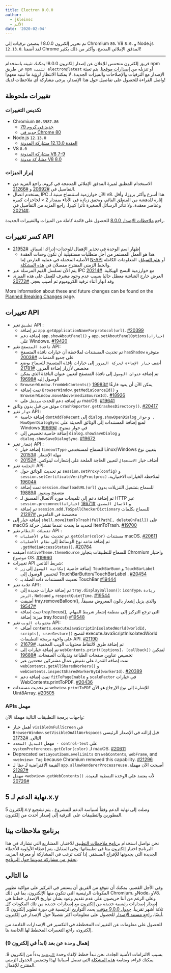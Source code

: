 ```yaml
---
title: Electron 8.0.0
author:
  - jkleinsc
  - الألم
date: '2020-02-04'
---
```


تم تحرير إلكترون 8.0.0 ! يتضمن ترقيات إلى Chromium `80`، V8 `8.0`، و Node.js `12.13.0`. لقد أضفنا Chrome المدقق الإملائي المدمج، وأكثر من ذلك بكثير!

---

فريق إلكترون متحمس للإعلان عن إصدار إلكترون 8.0.0! يمكنك تثبيته باستخدام npm عن طريق `npm تثبيت electron@latest` أو تنزيله من [إصدارات موقعنا](https://electronjs.org/releases/stable). يتم تعبئة الإصدار مع الترقيات والإصلاحات والميزات الجديدة. لا يمكننا الانتظار لرؤية ما تبنيه معهم! واصل القراءة للحصول على تفاصيل حول هذا الإصدار، يرجى مشاركة أي ملاحظات لديك!

## تغييرات ملحوظة

### تكديس التغييرات
* Chromium `80.3987.86`
    * [جديد في كروم 79](https://developers.google.com/web/updates/2019/12/nic79)
    * [جديد في Chrome 80](https://chromereleases.googleblog.com/2020/02/stable-channel-update-for-desktop.html)
* Node.js `12.13.0`
    * [العقدة 12.13.0 مشاركة المدونة](https://nodejs.org/en/blog/release/v12.13.0/)
* V8 `8.0`
    * [مشاركة المدونة V8 7-9](https://v8.dev/blog/v8-release-79)
    * [مشاركة مدونة V8 8.0](https://v8.dev/blog/v8-release-80)

### إبراز الميزات
* الاستخدام المطبق لميزة المدقق الإملائي المدمجة في كروم. راجع المزيد من التفاصيل في [#20692](https://github.com/electron/electron/pull/20692) و [#21266](https://github.com/electron/electron/pull/21266).
* يستخدم اتصال IPC الآن خوارزمية استنساخ مبنية لـ v8. هذا أسرع وأكثر بروزا، وأقل إثارة للدهشة من المنطق القائم، ويحقق زيادة في الأداء بمقدار 2 × لحاجزات كبيرة وعناصر معقدة. ولا تتأثر الرسائل الصغيرة تأثرا كبيرا. راجع المزيد من التفاصيل في [#20214](https://github.com/electron/electron/pull/20214).

راجع [ملاحظات الإصدار 8.0.0](https://github.com/electron/electron/releases/tag/v8.0.0) للحصول على قائمة كاملة من الميزات والتغييرات الجديدة.

## كسر تغييرات API

* إظهار اسم الوحدة في تحذير الإهمال للوحدات-إدراك السياق. [#21952](https://github.com/electron/electron/pull/21952)
    * هذا هو العمل المستمر من أجل متطلبات مستقبلية أن تكون وحدات العقدة الأصلية المحملة في عملية العارض إما [N-API](https://nodejs.org/api/n-api.html) أو [علم السياق](https://nodejs.org/api/addons.html#addons_context_aware_addons). المعلومات الكاملة والخط الزمني المقترح مفصلان في [هذه المشكلة](https://github.com/electron/electron/issues/18397).
* يتم الآن تسلسل القيم المرسلة عبر IPC مع خوارزمية النسخ الهيكلية.  [#20214](https://github.com/electron/electron/pull/20214)
* العرض خارج الشاشة معطل حاليا بسبب عدم وجود مشرف للعمل على هذه الميزة.  وقد انهار أثناء ترقية الكروميوم ثم أصيب بعجز. [#20772](https://github.com/electron/electron/issues/20772)

More information about these and future changes can be found on the [Planned Breaking Changes](https://github.com/electron/electron/blob/master/docs/breaking-changes.md) page.

## تغييرات API
* `تطبيق` تغير API :
    * تم إضافة `app.getApplicationNameForprotocol(url)`. [#20399](https://github.com/electron/electron/pull/20399)
    * إضافة دعم `app.showAboutPanel()` و `app.setAboutPanelOptions(خيارات)` على Windows. [#19420](https://github.com/electron/electron/pull/19420)
* `نافذة المتصفح` تغير API:
    * تم تحديث المستندات لملاحظة أن خيارات نافذة المتصفح `hasShadow` متوفرة على جميع المنصات [#20038](https://github.com/electron/electron/pull/20038)
    * أضف `خيار الإضاءة لحركة المرور` إلى خيارات نافذة المتصفح للسماح بوضع مخصص لأزرار إضاءة المرور. [#21781](https://github.com/electron/electron/pull/21781)
    * تم إضافة `عنوان الوصول` إلى نافذة المتصفح لتعيين عنوان النافذة الذي يمكن الوصول إليه [#19698](https://github.com/electron/electron/pull/19698)
    * `BrowserWindow.fromWebContents()` يمكن الآن أن يعود فارغًا [#19983](https://github.com/electron/electron/pull/19983)
    * تمت إضافة `BrowserWindow.getMediaSourceId()` و `BrowserWindow.moveAbove(mediaSourceId)`. [#18926](https://github.com/electron/electron/pull/18926)
    * تم إضافة دعم للحدث `سينقل` على macOS. [#19641](https://github.com/electron/electron/pull/19641)
* موثق من قبل بدون وثائق `crashReporter.getCrashesDirectory()`. [#20417](https://github.com/electron/electron/pull/20417)
* `حوار` تغير API :
    * إضافة خاصية `dontAddToRecent` إلى `dialog.showOpenDialog` و `حوار . HowOpenDialogSync` لمنع إضافة المستندات إلى الوثائق الحديثة على Windows في حوار مفتوح. [#19669](https://github.com/electron/electron/pull/19669)
    * إضافة خاصية تخصيص إلى `dialog.showSaveDialog` و `dialog.showSaveDialogSync`. [#19672](https://github.com/electron/electron/pull/19672)
* `إشعار` تغير API :
    * إضافة خيار `timeoutType` للسماح لمستخدمي Linux/Windows بتعيين نوع مهلة الإشعار. [#20153](https://github.com/electron/electron/pull/20153)
    * أضاف خيار `الاستعجال`  لتعيين الحاجة الملحة على إشعارات لينوكس. [#20152](https://github.com/electron/electron/pull/20152)
* `الجلسة` تغير API:
    * تم تحديث الوثائق حول `session.setProxy(config)` و `session.setCertificateVerifyProc(proc)` لملاحظة الخيارات الاختيارية. [#19604](https://github.com/electron/electron/pull/19604)
    * تمت إضافة `session.downloadURL(url)` للسماح بتشغيل التنزيلات بدون متصفح ويندوز. [#19889](https://github.com/electron/electron/pull/19889)
    * تم إضافة دعم إلى تلميحات مورد الاتصال المسبق لـ HTTP عبر `session.preconnect(خيارات)` و `الاتصال المسبق`. [#18671](http://github.com/electron/electron/pull/18671)
    * تم إضافة `session.add.ToSpellCheckerDictionary` للسماح بكلمات مخصصة في القاموس [#21297](http://github.com/electron/electron/pull/21297)
* إضافة خيار إلى `shell.moveItemToTrash(fullPath[, deleteOnFail])` على macOS لتحديد ما يحدث عندما تفشل حركة ItemToTrash. [#19700](https://github.com/electron/electron/pull/19700)
* `تفضيلات النظام` تغير API :
    * تم تحديث `نظام الأفضليات.getColor(color)` مستندات macOS. [#20611](https://github.com/electron/electron/pull/20611)
    * تم إضافة `شاشة` نوع الوسائط إلى `نظام الأفضليات .getMediaAccessStatus()`. [#20764](https://github.com/electron/electron/pull/20764)
* أضيفت `nativeTheme.themeSource` للسماح للتطبيقات بتجاوز Chromium واختيار موضوع OS. [#19960](https://github.com/electron/electron/pull/19960)
* تغييرات API شريط التاتس:
    * إضافة خاصية `إمكانية الوصول` إلى `زر TouchBarBuon` و `TouchBarLabel` لتحسين الوصول إلى TouchBarButton/TouchBarLabel . [#20454](https://github.com/electron/electron/pull/20454)
    * تحديث المستندات ذات الصلة بـ TouchBar [#19444](https://github.com/electron/electron/pull/19444)
* `علامة` تغير API :
    * تم إضافة خيارات جديدة إلى `tray.displayBalloon()`: `iconType`، `زيادة الرمز`، `NoSound` و `respectQuietTime`. [#19544](https://github.com/electron/electron/pull/19544)
    * أضيفت tray.removeBalloon(), والذي يزيل إشعار بالون المعروض مسبقاً. [#19547](https://github.com/electron/electron/pull/19547)
    * تمت إضافة tray.focus(), التي ترجع التركيز إلى منطقة إشعار شريط المهام. ميزة: إضافة tray.focus() [#19548](https://github.com/electron/electron/pull/19548)
* `محتويات الويب` تغير API:
    * أضاف `contents.executeJavaScriptInIsolatedWorld(worldId, scripts[, userGesture])` لفضح executeJavaScriptInIsolatedWorld على واجهة برمجة التطبيقات API. [#21190](https://github.com/electron/electron/pull/21190)
    * تم إضافة طرق لالتقاط محتويات الويب المخفية. [#21679](https://github.com/electron/electron/pull/21679)
    * تم إضافة خيارات إلى `webContents.print([options]، [callback])` لتمكين تخصيص عناوين صفحات الطباعة وتذييلات الصفحات. [#19688](https://github.com/electron/electron/pull/19688)
    * تمت إضافة القدرة على تفتيش عمال مشتركين محددين عبر `webContents.getAllSharedWorkers()` و `webContents.inspectSharedWorkerById(workerId)`. [#20389](https://github.com/electron/electron/pull/20389)
    * تمت إضافة دعم `fitToPageEnable` و `scaleFactor` في خيارات WebContents.printToPDF. [#20436](https://github.com/electron/electron/pull/20436)
* تم تحديث مستندات `webview.printToPDF` للإشارة إلى نوع الإرجاع هو الآن Uint8Array. [#20505](https://github.com/electron/electron/pull/20505)

### APIs مهمل
واجهات برمجة التطبيقات التالية مهملة الآن:
* أهمل خيار `visibleOnFullScreen` في `BrowserWindow.setVisibleOnAllWorkspaces` قبل إزالته في الإصدار الرئيسي التالي. [#21732](https://github.com/electron/electron/pull/21732)
* مهمل `البديل المحدد - control-text` على `systemPreferences.getColor(color)` لـ macOS. [#20611](https://github.com/electron/electron/pull/20611)
* Deprecated `setLayoutZoomLevelLimits` on `webContents`, `webFrame`, and `<webview> Tag` because Chromium removed this capability. [#21296](https://github.com/electron/electron/pull/21296)
* القيمة الافتراضية لـ `خطأ` لـ `app.allowRendererProcessreuse` أصبحت الآن مهملة. [#21287](https://github.com/electron/electron/pull/21287)
* مهمل `<webview>.getWebContents()` لأنه يعتمد على الوحدة النمطية البعيدة. [#20726](https://github.com/electron/electron/pull/20726)

## نهاية الدعم لـ 5.x.y

إلكترون 5.x.y وصلت إلى نهاية الدعم وفقاً لسياسة الدعم للمشروع [](https://electronjs.org/docs/tutorial/support#supported-versions). يتم تشجيع المطورين والتطبيقات على الترقية إلى إصدار أحدث من إلكترون.

## برنامج ملاحظات بيتا

نحن نواصل استخدام [برنامج ملاحظات التطبيق](https://electronjs.org/blog/app-feedback-program) للاختبار. المشاريع التي تشارك في هذا البرنامج اختبار إلكترون بيتا في تطبيقاتها؛ وفي المقابل، يتم إعطاء الأولوية للأخطاء الجديدة التي يجدونها للإفراج المستقر. إذا كنت ترغب في المشاركة أو معرفة المزيد، [تحقق من مشاركة مدونتنا حول البرنامج](https://electronjs.org/blog/app-feedback-program).

## ما التالي

وفي الأجل القصير، يمكنك أن تتوقع من الفريق أن يستمر في التركيز على مواكبة تطوير المكونات الرئيسية التي تتكون منها الإلكترون، بما في ذلك Chromium، وNode، وV8. وعلى الرغم من أننا حريصون على عدم تقديم وعود بشأن تواريخ الإصدار، خطتنا هي إصدار إصدارات رئيسية جديدة من إلكترون مع إصدارات جديدة من تلك المكونات كل ثلاثة أشهر تقريبا. [جدول 9.0.0 مؤقت](https://electronjs.org/docs/tutorial/electron-timelines) يحدد التواريخ الرئيسية في دورة تطوير إلكترون 9. أيضًا، [راجع مستند الإصدار](https://electronjs.org/docs/tutorial/electron-versioning) للحصول على معلومات أكثر تفصيلاً حول الإصدار في إلكترون.

للحصول على معلومات عن التغييرات المخططة في التكسير في الإصدارات القادمة من إلكترون، [راجع التغييرات المخطط لها الخاصة بنا](https://github.com/electron/electron/blob/master/docs/breaking-changes.md).

### إهمال `وحدة` عن بعد (ابدأ في إلكترون 9)
بسبب الالتزامات الأمنية الجادة، نحن نبدأ خطط لإلغاء وحدة [`البعيد`](https://www.electronjs.org/docs/api/remote) بدءاً من إلكترون 9. يمكنك قراءة ومتابعة [هذه المشكلة](https://github.com/electron/electron/issues/21408) التي تفصل أسبابنا لهذا وتتضمن الجدول الزمني المقترح للإهمال.

